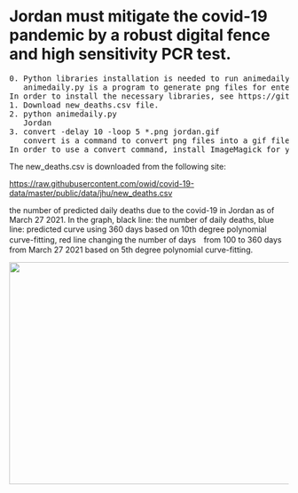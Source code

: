 # Jordan must mitigate the covid-19 pandemic by a robust digital fence and high sensitivity PCR test.

<pre>
0. Python libraries installation is needed to run animedaily.py
   animedaily.py is a program to generate png files for entered Country.
In order to install the necessary libraries, see https://github.com/ytakefuji/python-novice
1. Download new_deaths.csv file.
2. python animedaily.py
   Jordan
3. convert -delay 10 -loop 5 *.png jordan.gif
   convert is a command to convert png files into a gif file
In order to use a convert command, install ImageMagick for your OS.
</pre>


The new_deaths.csv is downloaded from the following site: 

https://raw.githubusercontent.com/owid/covid-19-data/master/public/data/jhu/new_deaths.csv

the number of predicted daily deaths due to the covid-19 in Jordan as of March 27 2021.
In the graph, black line: the number of daily deaths, blue line: predicted curve using 360 days based on 10th degree polynomial curve-fitting, red line changing the number of days　from 100 to 360 days from March 27 2021 based on 5th degree polynomial curve-fitting.

<img src='jordan.gif' height=400 width=600>

